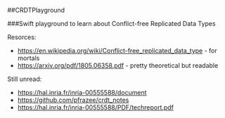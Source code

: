 ##CRDTPlayground

###Swift playground to learn about Conflict-free Replicated Data Types

Resorces:

- https://en.wikipedia.org/wiki/Conflict-free_replicated_data_type - for mortals
- https://arxiv.org/pdf/1805.06358.pdf - pretty theoretical but readable

Still unread:

- https://hal.inria.fr/inria-00555588/document
- https://github.com/pfrazee/crdt_notes
- https://hal.inria.fr/inria-00555588/PDF/techreport.pdf
